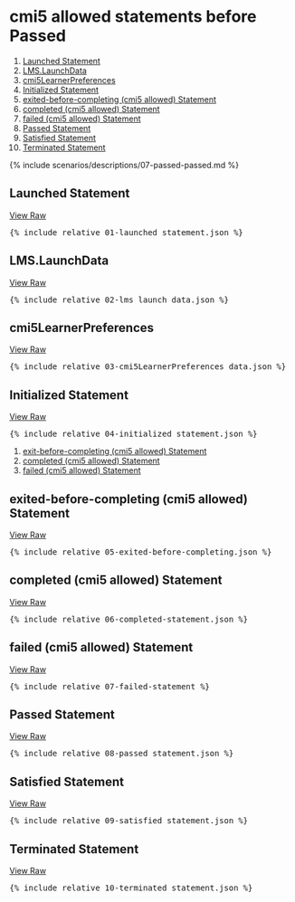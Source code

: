 ---
---

# cmi5 allowed statements before Passed

1. [Launched Statement](#launched-statement)
1. [LMS.LaunchData](#lmslaunchdata)
1. [cmi5LearnerPreferences](#cmi5learnerpreferences)
1. [Initialized Statement](#initialized-statement)
1. [exited-before-completing (cmi5 allowed) Statement](#exit-before-completing)
1. [completed (cmi5 allowed) Statement](#completed-statement)
1. [failed (cmi5 allowed) Statement](#failed-statement)
1. [Passed Statement](#passed-statement)
1. [Satisfied Statement](#satisfied-statement)
1. [Terminated Statement](#terminated-statement)

{% include scenarios/descriptions/07-passed-passed.md %}

## Launched Statement

[View Raw](01-launched_statement.json)

<pre>
{% include_relative 01-launched_statement.json %}
</pre>

## LMS.LaunchData

[View Raw](02-lms_launch_data.json)

<pre>
{% include_relative 02-lms_launch_data.json %}
</pre>

## cmi5LearnerPreferences

[View Raw](03-cmi5LearnerPreferences_data.jsonn)

<pre>
{% include_relative 03-cmi5LearnerPreferences_data.json %}
</pre>

## Initialized Statement

[View Raw](04-initialized_statement.json)

<pre>
{% include_relative 04-initialized_statement.json %}
</pre>

1. [exit-before-completing (cmi5 allowed) Statement](#exit-before-completing)
1. [completed (cmi5 allowed) Statement](#completed-statement)
1. [failed (cmi5 allowed) Statement](#failed-statement)

## exited-before-completing (cmi5 allowed) Statement

[View Raw](05-exited-before-completing.json)

<pre>
{% include_relative 05-exited-before-completing.json %}
</pre>

## completed (cmi5 allowed) Statement

[View Raw](06-completed-statement.json)

<pre>
{% include_relative 06-completed-statement.json %}
</pre>

## failed (cmi5 allowed) Statement

[View Raw](07-failed-statement.json)

<pre>
{% include_relative 07-failed-statement %}
</pre>

## Passed Statement

[View Raw](08-passed_statement.json)

<pre>
{% include_relative 08-passed_statement.json %}
</pre>

## Satisfied Statement

[View Raw](09-satisfied_statement.json)

<pre>
{% include_relative 09-satisfied_statement.json %}
</pre>

## Terminated Statement

[View Raw](10-terminated_statement.json)

<pre>
{% include_relative 10-terminated_statement.json %}
</pre>

